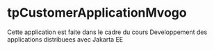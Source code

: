 # tpCustomerApplicationMvogo
Cette application est faite dans le cadre du cours Developpement des applications distribuees avec Jakarta EE
